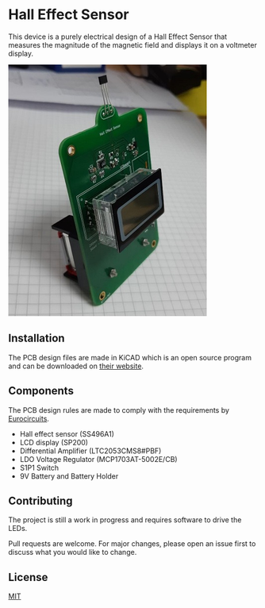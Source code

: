 # Hall Effect Sensor

This device is a purely electrical design of a Hall Effect Sensor that measures the magnitude of the magnetic field and displays it on a voltmeter display.

![Hall Effect Sensor](tricorder.jpg "Hall Effect Sensor")

## Installation

The PCB design files are made in KiCAD which is an open source program and can be downloaded on [their website](http://www.kicad-pcb.org/). 


## Components

The PCB design rules are made to comply with the requirements by [Eurocircuits](https://www.eurocircuits.com/standard-pool-your-default-choice-for-your-pcb/).

 - Hall effect sensor (SS496A1)
 - LCD display (SP200)
 - Differential Amplifier (LTC2053CMS8#PBF)
 - LDO Voltage Regulator (MCP1703AT-5002E/CB)
 - S1P1 Switch
 - 9V Battery and Battery Holder
 
 
## Contributing

The project is still a work in progress and requires software to drive the LEDs.


Pull requests are welcome. For major changes, please open an issue first to discuss what you would like to change.


## License
[MIT](https://choosealicense.com/licenses/mit/)
